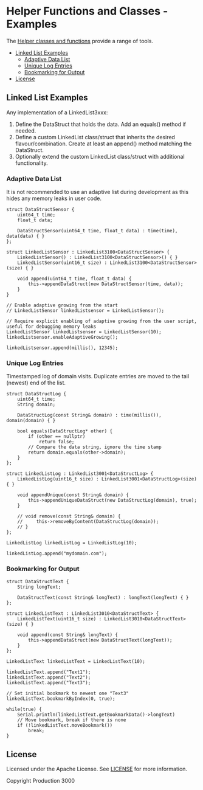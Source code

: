 # Helper Functions and Classes - Examples

The [Helper classes and functions](/doc/helper_func.md) provide a range of tools. 

<!-- vscode-markdown-toc -->
* [Linked List Examples](#LinkedListExamples)
	* [Adaptive Data List](#AdaptiveDataList)
	* [Unique Log Entries](#UniqueLogEntries)
	* [Bookmarking for Output](#BookmarkingforOutput)
* [License](#License)

<!-- vscode-markdown-toc-config
	numbering=false
	autoSave=true
	/vscode-markdown-toc-config -->
<!-- /vscode-markdown-toc -->


## <a name='LinkedListExamples'></a>Linked List Examples

Any implementation of a LinkedList3xxx:

 1. Define the DataStruct that holds the data. Add an equals() method if needed.
 2. Define a custom LinkedList class/struct that inherits the desired flavour/combination. Create at least an append() method matching the DataStruct.
 3. Optionally extend the custom LinkedList class/struct with additional functionality.

### <a name='AdaptiveDataList'></a>Adaptive Data List

It is not recommended to use an adaptive list during development as this hides any memory leaks in user code.

    struct DataStructSensor {
        uint64_t time;
        float_t data;

        DataStructSensor(uint64_t time, float_t data) : time(time), data(data) { }
    };
    
    struct LinkedListSensor : LinkedList3100<DataStructSensor> {
        LinkedListSensor() : LinkedList3100<DataStructSensor>() { }
        LinkedListSensor(uint16_t size) : LinkedList3100<DataStructSensor>(size) { }

        void append(uint64_t time, float_t data) {
            this->appendDataStruct(new DataStructSensor(time, data));
        }
    }

    // Enable adaptive growing from the start
    // LinkedListSensor linkedListsensor = LinkedListSensor();

    // Require explicit enabling of adaptive growing from the user script, useful for debugging memory leaks
    LinkedListSensor linkedListsensor = LinkedListSensor(10);
    linkedListsensor.enableAdaptiveGrowing();

    linkedListsensor.append(millis(), 12345);

### <a name='UniqueLogEntries'></a>Unique Log Entries

Timestamped log of domain visits. Duplicate entries are moved to the tail (newest) end of the list.

    struct DataStructLog {
        uint64_t time;
        String domain;

        DataStructLog(const String& domain) : time(millis()), domain(domain) { }

        bool equals(DataStructLog* other) {
            if (other == nullptr)
                return false;
            // Compare the data string, ignore the time stamp
            return domain.equals(other->domain);
        }
    };

    struct LinkedListLog : LinkedList3001<DataStructLog> {
        LinkedListLog(uint16_t size) : LinkedList3001<DataStructLog>(size) { }

        void appendUnique(const String& domain) {
            this->appendUniqueDataStruct(new DataStructLog(domain), true);
        }

        // void remove(const String& domain) {
        //     this->removeByContent(DataStructLog(domain));
        // }
    };

    LinkedListLog linkedListLog = LinkedListLog(10);

    linkedListLog.append("mydomain.com");

### <a name='BookmarkingforOutput'></a>Bookmarking for Output

    struct DataStructText {
        String longText;

        DataStructText(const String& longText) : longText(longText) { }
    };

    struct LinkedListText : LinkedList3010<DataStructText> {
        LinkedListText(uint16_t size) : LinkedList3010<DataStructText>(size) { }

        void append(const String& longText) {
            this->appendDataStruct(new DataStructText(longText));
        }
    };

    LinkedListText linkedListText = LinkedListText(10);

    linkedListText.append("Text1");
    linkedListText.append("Text2");
    linkedListText.append("Text3");

    // Set initial bookmark to newest one "Text3"
    linkedListText.bookmarkByIndex(0, true);

    while(true) {
        Serial.println(linkedListText.getBookmarkData()->longText)
        // Move bookmark, break if there is none
        if (!linkedListText.moveBookmark())
            break;
    }


## <a name='License'></a>License

Licensed under the Apache License. See [LICENSE](/LICENSE) for more information.

Copyright Production 3000